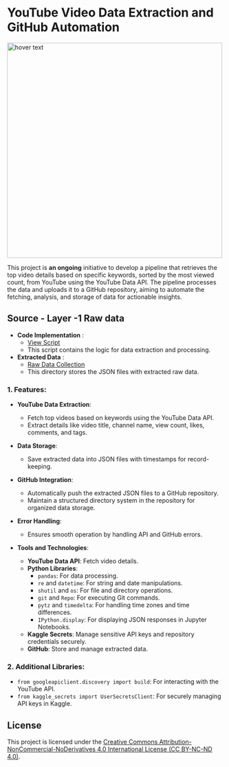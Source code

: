 # YouTube Video Data Extraction and GitHub Automation
<p align="left">
  <img src="https://github.com/darshanabk/YouTubeFoodChannelAnalysis/blob/main/youtube.png" width="500" title="hover text">
</p>

This project is **an ongoing** initiative to develop a pipeline that retrieves the top video details based on specific keywords, sorted by the most viewed count, from YouTube using the YouTube Data API. The pipeline processes the data and uploads it to a GitHub repository, aiming to automate the fetching, analysis, and storage of data for actionable insights.

## Source - Layer -1 Raw data
- **Code Implementation** :
  - [View Script](https://github.com/darshanabk/YouTubeFoodChannelAnalysis/blob/main/sourcedaily.ipynb)
  - This script contains the logic for data extraction and processing.
- **Extracted Data**      :
  - [Raw Data Collection](https://github.com/darshanabk/YouTubeFoodChannelAnalysis/tree/main/Source/Daily)
  - This directory stores the JSON files with extracted raw data.

### 1. Features:
   - **YouTube Data Extraction**:
      - Fetch top videos based on keywords using the YouTube Data API.
      - Extract details like video title, channel name, view count, likes, comments, and tags.
   
   - **Data Storage**:
      - Save extracted data into JSON files with timestamps for record-keeping.
   
   - **GitHub Integration**:
      - Automatically push the extracted JSON files to a GitHub repository.
      - Maintain a structured directory system in the repository for organized data storage.
   
   - **Error Handling**:
      - Ensures smooth operation by handling API and GitHub errors.
   
   - **Tools and Technologies**:
      - **YouTube Data API**: Fetch video details.
      - **Python Libraries**:
        - `pandas`: For data processing.
        - `re` and `datetime`: For string and date manipulations.
        - `shutil` and `os`: For file and directory operations.
        - `git` and `Repo`: For executing Git commands.
        - `pytz` and `timedelta`: For handling time zones and time differences.
        - `IPython.display`: For displaying JSON responses in Jupyter Notebooks.
      - **Kaggle Secrets**: Manage sensitive API keys and repository credentials securely.
      - **GitHub**: Store and manage extracted data.
###  2. Additional Libraries:
   - `from googleapiclient.discovery import build`: For interacting with the YouTube API.
   - `from kaggle_secrets import UserSecretsClient`: For securely managing API keys in Kaggle.

## License

This project is licensed under the [Creative Commons Attribution-NonCommercial-NoDerivatives 4.0 International License (CC BY-NC-ND 4.0)](https://creativecommons.org/licenses/by-nc-nd/4.0/).

